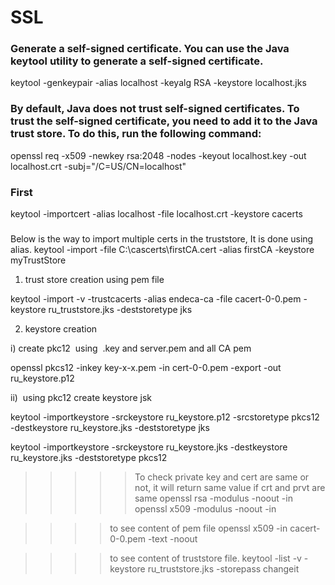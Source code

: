# SSL

### Generate a self-signed certificate. You can use the Java keytool utility to generate a self-signed certificate.
keytool -genkeypair -alias localhost -keyalg RSA -keystore localhost.jks

### By default, Java does not trust self-signed certificates. To trust the self-signed certificate, you need to add it to the Java trust store. To do this, run the following command:
openssl req -x509 -newkey rsa:2048 -nodes -keyout localhost.key -out localhost.crt -subj="/C=US/CN=localhost"
### First
keytool -importcert -alias localhost -file localhost.crt -keystore cacerts
### 
Below is the way to import multiple certs in the truststore, It is done using alias.
keytool -import -file C:\cascerts\firstCA.cert -alias firstCA -keystore myTrustStore




1) trust store creation using pem file

keytool -import -v -trustcacerts -alias endeca-ca -file cacert-0-0.pem -keystore ru_truststore.jks  -deststoretype jks

2) keystore creation 

i) create pkc12  using  .key and server.pem and all CA pem

openssl pkcs12 -inkey key-x-x.pem -in cert-0-0.pem -export -out ru_keystore.p12

ii)  using pkc12 create keystore jsk

keytool -importkeystore -srckeystore  ru_keystore.p12  -srcstoretype pkcs12 -destkeystore  ru_keystore.jks -deststoretype jks



keytool -importkeystore -srckeystore ru_keystore.jks -destkeystore ru_keystore.jks -deststoretype pkcs12



>>>>> To check private key and cert are same or not, it will return same value if crt and prvt are same
openssl rsa -modulus -noout -in <private key file>
openssl x509 -modulus -noout -in <certificate file>


>>>>to see content of pem file
openssl x509 -in cacert-0-0.pem -text -noout

>>>>to see content of truststore file.
keytool -list -v -keystore ru_truststore.jks -storepass changeit
